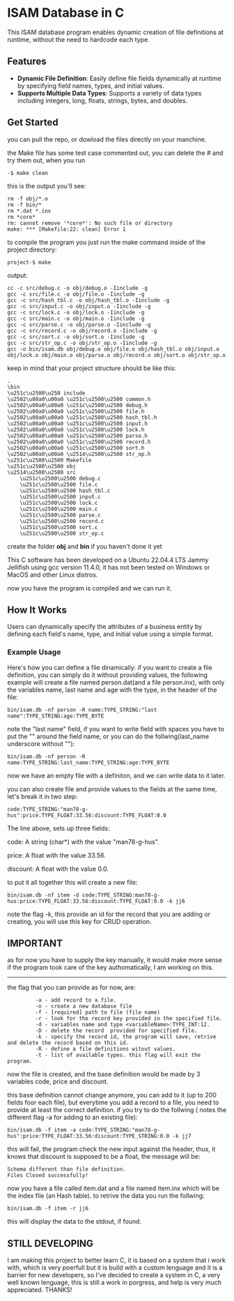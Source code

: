 # ISAM Database in C

This ISAM database program enables dynamic creation of file definitions at runtime,  without the need to hardcode each type.

## Features

- **Dynamic File Definition**: Easily define file fields dynamically at runtime by specifying field names, types, and initial values.
- **Supports Multiple Data Types**: Supports a variety of data types including integers, long, floats, strings, bytes, and doubles.

## Get Started

you can pull the repo, or dowload the files directly on your manchine.

the Make file has some test case commented out, you can delete the # and try them out, when you run

```plaintext
-$ make clean
```

this is the output you'll see:

```plaintext
rm -f obj/*.o
rm -f bin/*
rm *.dat *.inx
rm *core*
rm: cannot remove '*core*': No such file or directory
make: *** [Makefile:22: clean] Error 1
```

to compile the program you just run the make command inside of the project directory:

```plaintext
project-$ make
```

output:

``````plaintext
cc -c src/debug.c -o obj/debug.o -Iinclude -g
gcc -c src/file.c -o obj/file.o -Iinclude -g
gcc -c src/hash_tbl.c -o obj/hash_tbl.o -Iinclude -g
gcc -c src/input.c -o obj/input.o -Iinclude -g
gcc -c src/lock.c -o obj/lock.o -Iinclude -g
gcc -c src/main.c -o obj/main.o -Iinclude -g
gcc -c src/parse.c -o obj/parse.o -Iinclude -g
gcc -c src/record.c -o obj/record.o -Iinclude -g
gcc -c src/sort.c -o obj/sort.o -Iinclude -g
gcc -c src/str_op.c -o obj/str_op.o -Iinclude -g
gcc -o bin/isam.db obj/debug.o obj/file.o obj/hash_tbl.o obj/input.o obj/lock.o obj/main.o obj/parse.o obj/record.o obj/sort.o obj/str_op.o

``````

keep in mind that your project structure should be like this:

``````plaintext
.
\bin
\u251c\u2500\u250 include
\u2502\u00a0\u00a0 \u251c\u2500\u2500 common.h
\u2502\u00a0\u00a0 \u251c\u2500\u2500 debug.h
\u2502\u00a0\u00a0 \u251c\u2500\u2500 file.h
\u2502\u00a0\u00a0 \u251c\u2500\u2500 hash_tbl.h
\u2502\u00a0\u00a0 \u251c\u2500\u2500 input.h
\u2502\u00a0\u00a0 \u251c\u2500\u2500 lock.h
\u2502\u00a0\u00a0 \u251c\u2500\u2500 parse.h
\u2502\u00a0\u00a0 \u251c\u2500\u2500 record.h
\u2502\u00a0\u00a0 \u251c\u2500\u2500 sort.h
\u2502\u00a0\u00a0 \u2514\u2500\u2500 str_op.h
\u251c\u2500\u2500 Makefile
\u251c\u2500\u2500 obj
\u2514\u2500\u2500 src
    \u251c\u2500\u2500 debug.c
    \u251c\u2500\u2500 file.c
    \u251c\u2500\u2500 hash_tbl.c
    \u251c\u2500\u2500 input.c
    \u251c\u2500\u2500 lock.c
    \u251c\u2500\u2500 main.c
    \u251c\u2500\u2500 parse.c
    \u251c\u2500\u2500 record.c
    \u251c\u2500\u2500 sort.c
    \u251c\u2500\u2500 str_op.c

``````

create the folder **obj** and **bin** if you haven't done it yet

This C software has been developed on a Ubuntu 22.04.4 LTS Jammy Jellifish using gcc version 11.4.0, it has not been tested on Windows or MacOS and other Linux distros.

now you have the program is compiled and we can run it.

## How It Works

Users can dynamically specify the attributes of a business entity by defining each field's name, type, and initial value using a simple format.

### Example Usage

Here's how you can define a file dinamically:
if you want to create a file definition, you can simply do it without providing values, the following example will create a file named person.dat(and a file person.inx), with only the variables name, last name and age with the type, in the header of the file:

```plaintext
bin/isam.db -nf person -R name:TYPE_STRING:"last name":TYPE_STRING:age:TYPE_BYTE
```

note the "last name" field, if you want to write field with spaces you have to put the "" around the field name, or you can do the follwing(last_name underscore without ""):

```plaintext
bin/isam.db -nf person -R name:TYPE_STRING:last_name:TYPE_STRING:age:TYPE_BYTE
```

now we have an empty file with a definiton, and we can write data to it later.

you can also create file and provide values to the fields at the same time, let's break it in two step:

```plaintext
code:TYPE_STRING:"man78-g-hus":price:TYPE_FLOAT:33.56:discount:TYPE_FLOAT:0.0

```

The line above, sets up three fields:

code: A string (char*) with the value "man78-g-hus".

price: A float with the value 33.56.

discount: A float with the value 0.0.

to put it all together this will create a new file:

```plaintext
bin/isam.db -nf item -d code:TYPE_STRING:man78-g-hus:price:TYPE_FLOAT:33.56:discount:TYPE_FLOAT:0.0 -k jj6
```

note the flag -k, this provide an id for the record that you are adding or creating, you will use this key for CRUD operation.

## IMPORTANT

as for now you have to supply the key manually, it would make more sense if the program took care of the key authomatically, I am working on this.
___________________________________________________________________________________

the flag that you can provide as for now, are:

```plaintext
         -a - add record to a file.
         -n - create a new database file
         -f - [required] path to file (file name)
         -r - look for the record key provided in the specified file. 
         -d - variables name and type <variableName>:TYPE_INT:12.
         -D - delete the record  provided for specified file.
         -k - specify the record id, the program will save, retrive and delete the record based on this id.
         -R - define a file definitions witout values.
         -t - list of available types. this flag will exit the program.
```

now the  file is created, and the base definition would be made by 3 variables code, price and discount.

this base definition cannot change anymore, you can add to it (up to 200 fields foor each file), but everytime you add a record to a file, you need to provide at least the correct definition. if you try to do the follwing ( notes the different flag -a for adding to an existing file):

```plain text
bin/isam.db -f item -a code:TYPE_STRING:"man78-g-hus":price:TYPE_FLOAT:33.56:discount:TYPE_STRING:0.0 -k jj7
```

this will fail, the program check the new input against the header, thus, it  knows that discount is supposed to be a float, the message will be:

```plain text
Schema different than file definition.
Files Closed successfully!
```

now you have a file called item.dat and a file named item.inx which will be the index file (an Hash table).
to retrive the data you run the follwing:

```plain text
bin/isam.db -f item -r jj6
```

this will display the data to the stdout, if found.

## STILL DEVELOPING

I am making this project to better learn C, it is based on a system that i work with, which is very poerfull but it is build with a custom lenguage and it is a barrier for new developers, so I've decided to create a system in C, a very well known lenguage, this is still a work in porgress, and help is very much appreciated. THANKS!
